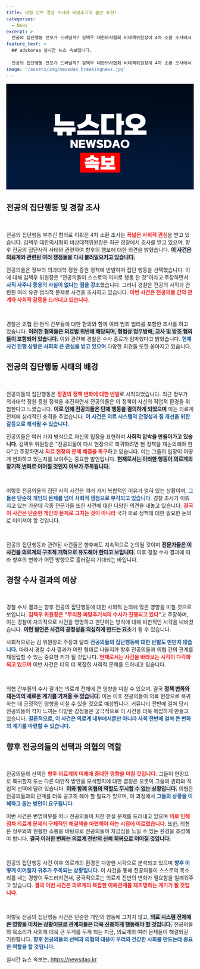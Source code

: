 ```yaml
---
title: 의협 간부 경찰 수사에 짜맞추기식 불만 표현!
categories:
  - News
excerpt: >
  전공의 집단행동 전모가 드러날까? 김택우 대한의사협회 비대책위원장이 4차 소환 조사에서 사직 사주한 적 없다며 강력 반발. 경찰 수사 속 의료계의 미스터리가 밝혀질지 초미의 관심이 집중된다!
feature_text: >
  ## adskorea 실시간 뉴스 속보입니다.

  전공의 집단행동 전모가 드러날까? 김택우 대한의사협회 비대책위원장이 4차 소환 조사에서 사직 사주한 적 없다며 강력 반발. 경찰 수사 속 의료계의 미스터리가 밝혀질지 초미의 관심이 집중된다!
image: '/assets/img/newsdao_breakingnews.jpg'
---
```


<p><img src="/assets/img/newsdao_breakingnews.jpg" alt="adskorea 속보" /></p>

<h2 data-ke-size="size26">전공의 집단행동 및 경찰 조사</h2>

<p data-ke-size="size16">&nbsp;</p>

<p>전공의 집단행동 부추긴 혐의로 이뤄진 4차 소환 조사는 <b><span style="color: #ee2323;">폭넓은 사회적 관심</span></b>을 받고 있습니다. 김택우 대한의사협회 비상대책위원장은 최근 경찰에서 조사를 받고 있으며, 향후 전공의 집단사직 사태와 관련하여 향후의 행보에 대한 의견을 밝혔습니다. <b><span style="background-color: #21538527;">이 사건은 의료계와 관련된 여러 쟁점들을 다시 불러일으키고 있습니다.</span></b> </p>

<p>전공의들은 정부의 의과대학 정원 증원 정책에 반발하며 집단 행동을 선택했습니다. 이에 대해 김택우 위원장은 “전공의들이 스스로의 의지로 행동 한 것”이라고 주장하면서 <b><span style="color: #1a5490;">사직 사주나 종용의 사실이 없다는 점을 강조</span></b>했습니다. 그러나 경찰은 전공의 사직과 관련된 여러 유관 법리적 문제로 사건을 조사하고 있습니다. <b><span style="color: #ee2323;">이번 사건은 전공의들 간의 관계와 사회적 갈등을 드러내고 있습니다.</span></b></p>

<p data-ke-size="size16">&nbsp;</p>

<p>경찰은 의협 전·현직 간부들에 대한 혐의와 함께 여러 범죄 법리를 포함한 조사를 하고 있습니다. <b><span style="background-color: #21538527;">이러한 혐의들은 의료법 위반에 해당되며, 형법상 업무방해, 교사 및 방조 혐의들이 포함되어 있습니다.</span></b> 이와 관련해 경찰은 수사 종료가 임박했다고 밝혔습니다. <b><span style="color: #1a5490;">현재 사건 진행 상황은 사회의 큰 관심을 받고 있으며</span></b> 다양한 의견들 또한 쏟아지고 있습니다.</p>

<h2 data-ke-size="size26">전공의 집단행동 사태의 배경</h2>

<p data-ke-size="size16">&nbsp;</p>

<p>전공의들의 집단행동은 <b><span style="color: #ee2323;">정권의 정책 변화에 대한 반발</span></b>로 시작되었습니다. 최근 정부가 의과대학 정원 증원 정책을 추진하면서 전공의들은 이 정책이 자신의 직업적 환경을 위협한다고 느꼈습니다. <b><span style="background-color: #21538527;">이로 인해 전공의들은 단체 행동을 결의하게 되었으며</span></b> 이는 의료계 전체에 심리적인 충격을 주었습니다. <b><span style="color: #1a5490;">이 사건은 의료 시스템의 안정성과 질 개선을 위한 갈등으로 해석될 수 있습니다.</span></b></p>

<p>전공의들은 여러 가지 방식으로 자신의 입장을 표현하며 <b>사회적 압박을 만들어가고 있습니다</b>. 김택우 위원장은 "전공의들이 다시 현장으로 복귀하려면 현 정책을 재논의해야 한다"고 주장하면서 <b><span style="color: #ee2323;">의료 현장의 문제 해결을 촉구</span></b>하고 있습니다. 이는 그들의 입장이 어떻게 변화하고 있는지를 보여주는 중요한 발언입니다. <b><span style="background-color: #21538527;">현재로서는 이러한 행동이 의료계의 장기적 변화로 이어질 것인지 여부가 주목됩니다.</span></b></p>

<p data-ke-size="size16">&nbsp;</p>

<p>이렇듯 전공의들의 집단 사직 사건은 여러 가지 복합적인 이유가 얽혀 있는 상황이며, <b><span style="color: #1a5490;">그들은 단순히 개인의 문제를 넘어 사회적 쟁점으로 부각되고 있습니다</span></b>. 경찰 조사가 이뤄지고 있는 가운데 각종 전문가들 또한 사건에 대한 다양한 의견을 내놓고 있습니다. <b><span style="color: #ee2323;">결국 이 사건은 단순한 개인의 문제로 그치는 것이 아니라</span></b> 국가 의료 정책에 대한 필요한 논의로 이어져야 할 것입니다.</p>

<p data-ke-size="size16">&nbsp;</p>

<p>전공의 집단행동과 관련된 사건들은 향후에도 지속적으로 논의될 것이며 <b><span style="background-color: #21538527;">전문가들은 이 사건을 의료계의 구조적 개혁으로 유도해야 한다고 보입니다.</span></b> 이후 경찰 수사 결과에 따라 향후의 변화가 어떤 방향으로 흘러갈지 기대되는 바입니다. </p>

<h2 data-ke-size="size26">경찰 수사 결과의 예상</h2>

<p data-ke-size="size16">&nbsp;</p>

<p>경찰 수사 결과는 향후 전공의 집단행동에 대한 사회적 논의에 많은 영향을 미칠 것으로 보입니다. <b><span style="color: #ee2323;">김택우 위원장은 "무리한 짜맞추기식의 수사가 진행되고 있다"</span></b>고 주장하며, 이는 경찰이 자의적으로 사건을 명명하고 판단하는 방식에 대해 비판적인 시각을 내비쳤습니다. <b><span style="background-color: #21538527;">이런 발언은 사건의 공정성을 의심하게 만드는 요소</span></b>가 될 수 있습니다.</p>

<p>사회적으로는 김 위원장의 주장과 달리 <b><span style="color: #1a5490;">전공의들의 집단행동에 대한 반발도 만만치 않습니다.</span></b> 따라서 경찰 수사 결과가 어떤 형태로 나올지가 향후 전공의들과 의협 간의 관계를 재정립할 수 있는 중요한 키가 될 것입니다. <b><span style="color: #ee2323;">현재로서는 사건을 바라보는 시각이 다각화되고 있으며</span></b> 이번 사건은 더욱 더 복잡한 사회적 문제를 드러내고 있습니다.</p>

<p data-ke-size="size16">&nbsp;</p>

<p>의협 간부들의 수사 결과는 의료계 전체에 큰 영향을 미칠 수 있으며, 결국 <b><span style="background-color: #21538527;">정책 변화와 재논의의 새로운 계기를 가져올 수 있습니다.</span></b> 이는 이후 전공의들이 의료 현장으로 복귀하는 데 긍정적인 영향을 미칠 수 있을 것으로 예상됩니다. 커뮤니티 전반에 걸쳐 당시 전공의들이 각자 느끼는 다양한 감정들은 궁극적으로 이 사건을 더욱 복잡하게 만들고 있습니다. <b><span style="color: #1a5490;">결론적으로, 이 사건은 의료계 내부에서뿐만 아니라 사회 전반에 걸쳐 큰 변화의 계기를 마련할 수 있습니다.</span></b></p>

<h2 data-ke-size="size26">향후 전공의들의 선택과 의협의 역할</h2>

<p data-ke-size="size16">&nbsp;</p> 

<p>전공의들의 선택은 <b><span style="color: #ee2323;">향후 의료계의 미래에 중대한 영향을 미칠 것입니다.</span></b> 그들이 현장으로 복귀할지 또는 다른 대안적 방안을 모색할지에 대한 결정은 오롯이 그들의 권리와 직업적 선택에 달려 있습니다. <b><span style="background-color: #21538527;">이와 함께 의협의 역할도 무시할 수 없는 상황입니다.</span></b> 의협은 전공의들과의 관계를 더욱 공고히 해야 할 필요가 있으며, 이 과정에서 <b><span style="color: #1a5490;">그들의 상황을 이해하고 돕는 방안이 요구됩니다</span></b>.</p>

<p>이번 사건은 변명여부를 떠나 전공의들이 처한 현실 문제를 드러내고 있으며 <b><span style="color: #ee2323;">이로 인해 점차 의료계 문제의 구체적인 해결책을 마련해야 하는 시점에 이르렀습니다</span></b>. 또한, 의협은 정부와의 원활한 소통을 바탕으로 전공의들이 자긍심을 느낄 수 있는 환경을 조성해야 합니다. <b><span style="background-color: #21538527;">결국 이러한 변화는 의료계 전반의 신뢰 회복으로 이어질 것입니다.</span></b></p>

<p data-ke-size="size16">&nbsp;</p>

<p>전공의 집단행동 사건 이후 의료계의 환경은 다양한 시각으로 분석되고 있으며 <b><span style="color: #1a5490;">향후 어떻게 이어질지 귀추가 주목되는 상황입니다.</span></b> 이 사건을 통해 전공의들이 스스로의 목소리를 내는 경향이 두드러지면서, 궁극적으로는 의료계 전반의 변화가 필요함을 일깨워주고 있습니다. <b><span style="color: #ee2323;">결국 이번 사건은 의료계의 복잡한 이해관계를 재조명하는 계기가 될 것입니다.</span></b></p>

<p data-ke-size="size16">&nbsp;</p>

<p>이렇듯 전공의 집단행동 사건은 단순한 개인의 행동에 그치지 않고, <b><span style="background-color: #21538527;">의료 시스템 전체에 큰 영향을 미치는 상황이므로 관계자들은 더욱 신중하게 행동해야 할 것입니다.</span></b> 전공의들의 목소리가 사회에 더욱 큰 무게를 두게 되는 지금, 의료계의 여러 문제들이 해결되길 기원합니다. <b><span style="color: #1a5490;">향후 전공의들의 선택과 의협의 대응이 우리의 건강한 사회를 만드는데 중요한 역할을 할 것입니다.</span></b></p>
실시간 뉴스 속보는, <a href="https://newsdao.kr" rel="dofollow">https://newsdao.kr</a>


